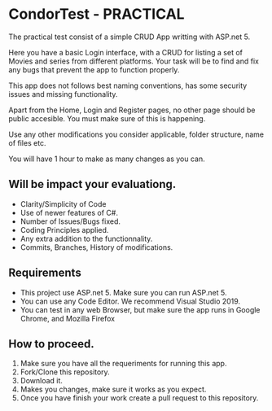 # CondorTest - PRACTICAL

The practical test consist of a simple CRUD App writting with ASP.net 5.

Here you have a basic Login interface, with a CRUD for listing a set of Movies and series from different platforms.
Your task will be to find and fix any bugs that prevent the app to function properly.

This app does not follows best naming conventions, has some security issues and missing functionality.

Apart from the Home, Login and Register pages, no other page should be public accesible. You must make sure of this is happening.

Use any other modifications you consider applicable, folder structure, name of files etc.

You will have 1 hour to make as many changes as you can.

## Will be impact your evaluationg.

  - Clarity/Simplicity of Code
  - Use of newer features of C#.
  - Number of Issues/Bugs fixed.
  - Coding Principles applied.
  - Any extra addition to the functionnality.
  - Commits, Branches, History of modifications.

## Requirements

  - This project use ASP.net 5. Make sure you can run ASP.net 5.
  - You can use any Code Editor. We recommend Visual Studio 2019.
  - You can test in any web Browser, but make sure the app runs in Google Chrome, and Mozilla Firefox 

## How to proceed.

  1. Make sure you have all the requeriments for running this app.
  2. Fork/Clone this repository.
  3. Download it.
  4. Makes you changes, make sure it works as you expect.
  5. Once you have finish your work create a pull request to this repository.
  

  
